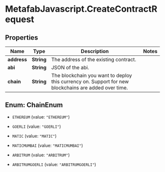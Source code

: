 # MetafabJavascript.CreateContractRequest

## Properties

Name | Type | Description | Notes
------------ | ------------- | ------------- | -------------
**address** | **String** | The address of the existing contract. | 
**abi** | **String** | JSON of the abi. | 
**chain** | **String** | The blockchain you want to deploy this currency on. Support for new blockchains are added over time. | 



## Enum: ChainEnum


* `ETHEREUM` (value: `"ETHEREUM"`)

* `GOERLI` (value: `"GOERLI"`)

* `MATIC` (value: `"MATIC"`)

* `MATICMUMBAI` (value: `"MATICMUMBAI"`)

* `ARBITRUM` (value: `"ARBITRUM"`)

* `ARBITRUMGOERLI` (value: `"ARBITRUMGOERLI"`)




